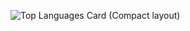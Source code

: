 ![Top Languages Card (Compact layout)](https://github-readme-stats.vercel.app/api/top-langs/?username=zizi4n5&layout=compact)

